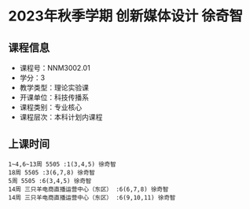 # 2023年秋季学期 创新媒体设计 徐奇智






## 课程信息

- 课程号：NNM3002.01
- 学分：3
- 教学类型：理论实验课
- 开课单位：科技传播系
- 课程类别：专业核心
- 课程层次：本科计划内课程

## 上课时间

```
1~4,6~13周 5505 :1(3,4,5) 徐奇智
18周 5505 :3(6,7,8) 徐奇智
5周 5505 :6(3,4,5) 徐奇智
14周 三只羊电商直播运营中心（东区） :6(6,7,8) 徐奇智
14周 三只羊电商直播运营中心（东区） :6(9,10,11) 徐奇智
```

